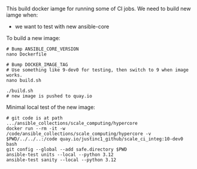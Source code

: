 This build docker iamge for running some of CI jobs.
We need to build new iamge when:
 - we want to test with new ansible-core

To build a new image:

```
# Bump ANSIBLE_CORE_VERSION
nano Dockerfile

# Bump DOCKER_IMAGE_TAG
# Use something like 9-dev0 for testing, then switch to 9 when image works.
nano build.sh

./build.sh
# new image is pushed to quay.io
```

Minimal local test of the new image:

```
# git code is at path .../ansible_collections/scale_computing/hypercore
docker run --rm -it -w /code/ansible_collections/scale_computing/hypercore -v $PWD/../../..:/code quay.io/justinc1_github/scale_ci_integ:10-dev0 bash
git config --global --add safe.directory $PWD
ansible-test units --local --python 3.12
ansible-test sanity --local --python 3.12
```
